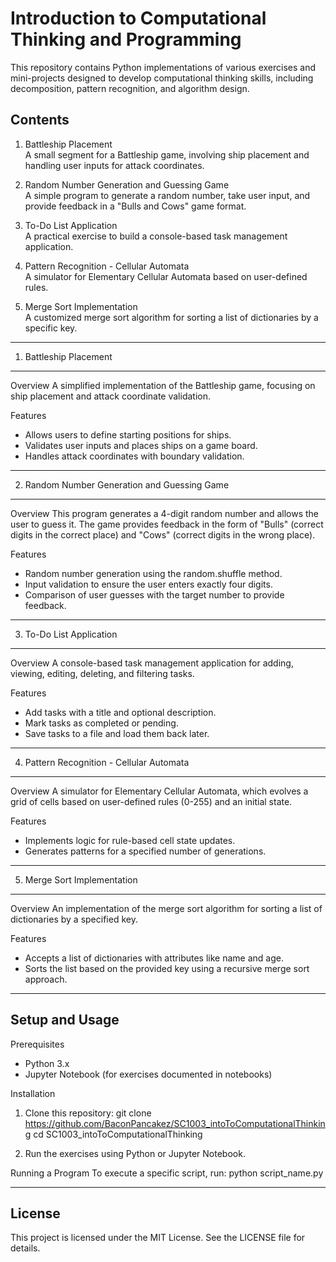 # Introduction to Computational Thinking and Programming

This repository contains Python implementations of various exercises and mini-projects designed to develop computational thinking skills, including decomposition, pattern recognition, and algorithm design.

## Contents

1. Battleship Placement  
   A small segment for a Battleship game, involving ship placement and handling user inputs for attack coordinates.

2. Random Number Generation and Guessing Game  
   A simple program to generate a random number, take user input, and provide feedback in a "Bulls and Cows" game format.

3. To-Do List Application  
   A practical exercise to build a console-based task management application.

4. Pattern Recognition - Cellular Automata  
   A simulator for Elementary Cellular Automata based on user-defined rules.

5. Merge Sort Implementation  
   A customized merge sort algorithm for sorting a list of dictionaries by a specific key.

---

1. Battleship Placement

---

Overview
A simplified implementation of the Battleship game, focusing on ship placement and attack coordinate validation.

Features

- Allows users to define starting positions for ships.
- Validates user inputs and places ships on a game board.
- Handles attack coordinates with boundary validation.

---

2. Random Number Generation and Guessing Game

---

Overview
This program generates a 4-digit random number and allows the user to guess it. The game provides feedback in the form of "Bulls" (correct digits in the correct place) and "Cows" (correct digits in the wrong place).

Features

- Random number generation using the random.shuffle method.
- Input validation to ensure the user enters exactly four digits.
- Comparison of user guesses with the target number to provide feedback.

---

3. To-Do List Application

---

Overview
A console-based task management application for adding, viewing, editing, deleting, and filtering tasks.

Features

- Add tasks with a title and optional description.
- Mark tasks as completed or pending.
- Save tasks to a file and load them back later.

---

4. Pattern Recognition - Cellular Automata

---

Overview
A simulator for Elementary Cellular Automata, which evolves a grid of cells based on user-defined rules (0-255) and an initial state.

Features

- Implements logic for rule-based cell state updates.
- Generates patterns for a specified number of generations.

---

5. Merge Sort Implementation

---

Overview
An implementation of the merge sort algorithm for sorting a list of dictionaries by a specified key.

Features

- Accepts a list of dictionaries with attributes like name and age.
- Sorts the list based on the provided key using a recursive merge sort approach.

---

## Setup and Usage

Prerequisites

- Python 3.x
- Jupyter Notebook (for exercises documented in notebooks)

Installation

1. Clone this repository:
   git clone https://github.com/BaconPancakez/SC1003_intoToComputationalThinking
   cd SC1003_intoToComputationalThinking

2. Run the exercises using Python or Jupyter Notebook.

Running a Program
To execute a specific script, run:
python script_name.py

---

## License

This project is licensed under the MIT License. See the LICENSE file for details.
